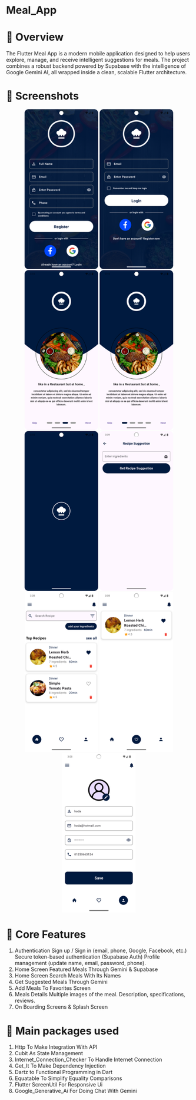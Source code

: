 # Meal_App

# 🌟 Overview

The Flutter Meal App is a modern mobile application designed to help users explore, manage, and receive intelligent suggestions for meals. The project combines a robust backend powered by Supabase with the intelligence of Google Gemini AI, all wrapped inside a clean, scalable Flutter architecture.

# 📸 Screenshots

<p align="center">
  <img src="screenshots/Screenshot_20250829_151547.png" width="200"/>
  <img src="screenshots/Screenshot_20250829_151606.png" width="200"/>
  <img src="screenshots/Screenshot_20250829_151059.png" width="200"/>
  <img src="screenshots/Screenshot_20250829_151040.png" width="200"/>
  <img src="screenshots/Screenshot_20250829_151027.png" width="200"/>
  <img src="screenshots/Screenshot_20250829_150931.png" width="200"/>
  <img src="screenshots/Screenshot_20250829_150823.png" width="200"/>
  <img src="screenshots/Screenshot_20250829_150857.png" width="200"/>
  <img src="screenshots/Screenshot_20250829_150913.png" width="200"/>
</p>

# 🔑 Core Features

 1. Authentication Sign up / Sign in (email, phone, Google, Facebook, etc.) Secure token-based authentication (Supabase Auth) Profile management (update name, email, password, phone).
 2. Home Screen Featured Meals Through Gemini & Supabase 
 3. Home Screen Search Meals With Its Names 
 4. Get Suggested Meals Through Gemini 
 5. Add Meals To Favorites Screen 
 6. Meals Details Multiple images of the meal. Description, specifications, reviews.
 7. On Boarding Screens & Splash Screen  

# 🚀 Main packages used

1. Http To Make Integration With API
2. Cubit As State Management
3. Internet_Connection_Checker To Handle Internet Connection
4. Get_It To Make Dependency Injection
5. Dartz to Functional Programming in Dart
6. Equatable To Simplify Equality Comparisons
7. Flutter ScreenUtil For Responsive Ui
8. Google_Generative_Ai For Doing Chat With Gemini 